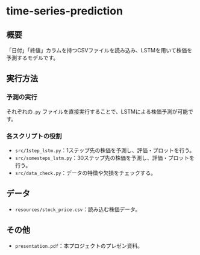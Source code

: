# time-series-prediction

## 概要
「日付」「終値」カラムを持つCSVファイルを読み込み、LSTMを用いて株価を予測するモデルです。  

## 実行方法
### 予測の実行  
それぞれの`.py` ファイルを直接実行することで、LSTMによる株価予測が可能です。  

### 各スクリプトの役割  
- `src/1step_lstm.py`：1ステップ先の株価を予測し、評価・プロットを行う。  
- `src/somesteps_lstm.py`：30ステップ先の株価を予測し、評価・プロットを行う。  
- `src/data_check.py`：データの特徴や欠損をチェックする。  

## データ
- `resources/stock_price.csv`：読み込む株価データ。  

## その他
- `presentation.pdf`：本プロジェクトのプレゼン資料。
